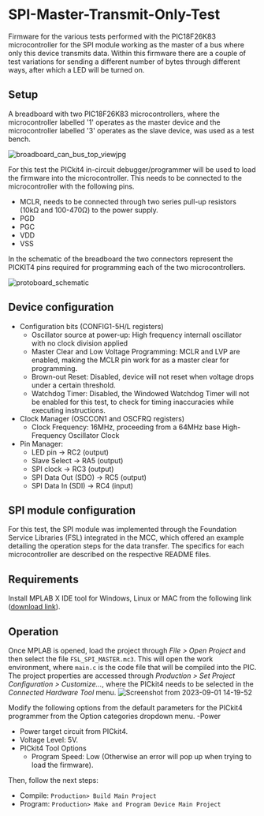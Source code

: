 # SPI-Master-Transmit-Only-Test
Firmware for the various tests performed with the PIC18F26K83 microcontroller for the SPI module working as the master of a bus where only this device transmits data. Within this firmware there are a couple of test variations for sending a different number of bytes through different ways, after which a LED will be turned on.

## Setup
A breadboard with two PIC18F26K83 microcontrollers, where the microcontroller labelled '1' operates as the master device and the microcontroller labelled '3' operates as the slave device, was used as a test bench.

![broadboard_can_bus_top_viewjpg](https://github.com/AlbertoRodriguezSanz/CAN-Bus-Test/assets/95371514/c0f4a20e-199d-4b0a-b0b2-8a69f7578277) 

For this test the PICkit4 in-circuit debugger/programmer will be used to load the firmware into the microcontroller. This needs to be connected to the microcontroller with the following pins.
- MCLR, needs to be connected through two series pull-up resistors (10kΩ and 100-470Ω) to the power supply.
- PGD
- PGC
- VDD
- VSS

In the schematic of the breadboard the two connectors represent the PICKIT4 pins required for programming each of the two microcontrollers. 

![protoboard_schematic](https://github.com/AlbertoRodriguezSanz/CAN-Bus-Test/assets/95371514/cc8b1035-44ea-4e5a-bbfc-5b08e4b7b556)

## Device configuration

- Configuration bits (CONFIG1-5H/L registers)
  - Oscillator source at power-up: High frequency internall oscillator with no clock division applied
  - Master Clear and Low Voltage Programming: MCLR and LVP are enabled, making the MCLR pin work for as a master clear for programming.
  - Brown-out Reset: Disabled, device will not reset when voltage drops under a certain threshold.
  - Watchdog Timer: Disabled, the Windowed Watchdog Timer will not be enabled for this test, to check for timing inaccuracies while executing instructions.
- Clock Manager (OSCCON1 and OSCFRQ registers)
  -   Clock Frequency: 16MHz, proceeding from a 64MHz base High-Frequency Oscillator Clock
- Pin Manager:
  -  LED pin -> RC2 (output)
  -  Slave Select -> RA5 (output)
  -  SPI clock -> RC3 (output)
  -  SPI Data Out (SDO) -> RC5 (output)
  -  SPI Data In (SDI) -> RC4 (input)

## SPI module configuration

For this test, the SPI module was implemented through the Foundation Service Libraries (FSL) integrated in the MCC, which offered an example detailing the operation steps for the data transfer. The specifics for each microcontroller are described on the respective README files.

## Requirements

Install MPLAB X IDE tool for Windows, Linux or MAC from the following link ([download link](https://www.microchip.com/en-us/tools-resources/develop/mplab-x-ide#tabs)).

## Operation

Once MPLAB is opened, load the project through *File > Open Project* and then select the file `FSL_SPI_MASTER.mc3`.
This will open the work environment, where `main.c` is the code file that will be compiled into the PIC. The project properties are accessed through *Production > Set Project Configuration > Customize...*, where the PICkit4 needs to be selected in the *Connected Hardware Tool* menu.
![Screenshot from 2023-09-01 14-19-52](https://github.com/AlbertoRodriguezSanz/CAN-Bus-Test/assets/95371514/248a38f8-ebf5-4f62-97c1-47c6fd496216)

Modify the following options from the default parameters for the PICkit4 programmer from the Option categories dropdown menu.
-Power
  - Power target circuit from PICkit4.
  - Voltage Level: 5V.
- PICkit4 Tool Options
  - Program Speed: Low (Otherwise an error will pop up when trying to load the firmware).

Then, follow the next steps:
* Compile: `Production> Build Main Project`
* Program: `Production> Make and Program Device Main Project`
